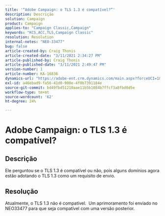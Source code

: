 ```yaml
---
title: '“Adobe Campaign: o TLS 1.3 é compatível?”'
description: Descrição
solution: Campaign
product: Campaign
applies-to: "Campaign Classic,Campaign"
keywords: "KCS,ACC,TLS,Campaign Classic"
resolution: Resolution
internal-notes: "NEO-33477"
bug: false
article-created-by: Craig Thonis
article-created-date: "3/11/2021 2:34:27 PM"
article-published-by: Craig Thonis
article-published-date: "3/11/2021 2:49:47 PM"
version-number: 1
article-number: KA-16836
dynamics-url: "https://adobe-ent.crm.dynamics.com/main.aspx?forceUCI=1&pagetype=entityrecord&etn=knowledgearticle&id=438996dd-7682-eb11-a812-000d3a3b2c6b"
exl-id: a46ebad9-fa56-41d0-900e-4f0b7391184e
source-git-commit: bd49fbd51210aae11b5b1084b7ffcf3a8fbd0d5e
workflow-type: tm+mt
source-wordcount: '62'
ht-degree: 24%

---
```


# Adobe Campaign: o TLS 1.3 é compatível?

## Descrição


Ele perguntou se o TLS 1.3 é compatível ou não, pois alguns domínios agora estão adotando o TLS 1.3 como um requisito de envio.


## Resolução


Atualmente, o TLS 1.3 não é compatível.  Um aprimoramento foi enviado no NEO33477 para que seja compatível com uma versão posterior.
